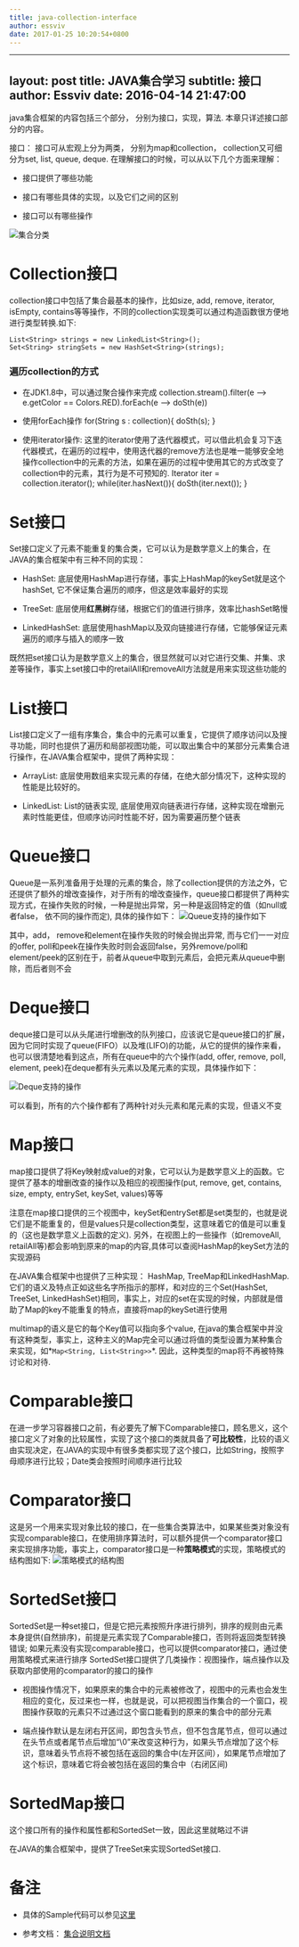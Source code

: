 ```yaml
---
title: java-collection-interface
author: essviv
date: 2017-01-25 10:20:54+0800
---
```


---
layout:     post
title:      JAVA集合学习
subtitle:   接口
author:     Essviv
date:       2016-04-14 21:47:00
---


java集合框架的内容包括三个部分， 分别为接口，实现，算法. 本章只详述接口部分的内容。

接口： 接口可从宏观上分为两类， 分别为map和collection， collection又可细分为set, list, queue, deque. 
在理解接口的时候，可以从以下几个方面来理解：

* 接口提供了哪些功能

* 接口有哪些具体的实现，以及它们之间的区别

* 接口可以有哪些操作

![集合分类](http://docs.oracle.com/javase/tutorial/figures/collections/colls-coreInterfaces.gif)

# Collection接口

collection接口中包括了集合最基本的操作，比如size, add, remove, iterator, isEmpty, contains等等操作，不同的collection实现类可以通过构造函数很方便地进行类型转换.如下: 

    List<String> strings = new LinkedList<String>();
    Set<String> stringSets = new HashSet<String>(strings);

### 遍历collection的方式

* 在JDK1.8中，可以通过聚合操作来完成
    collection.stream().filter(e --> e.getColor == Colors.RED).forEach(e --> doSth(e))
    
* 使用forEach操作
    for(String s : collection){
        doSth(s);
    }
    
* 使用iterator操作: 这里的iterator使用了迭代器模式，可以借此机会复习下迭代器模式，在遍历的过程中，使用迭代器的remove方法也是唯一能够安全地操作collection中的元素的方法，如果在遍历的过程中使用其它的方式改变了collection中的元素，其行为是不可预知的.
    Iterator iter = collection.iterator();
    while(iter.hasNext()){
        doSth(iter.next());
    }

# Set接口

Set接口定义了元素不能重复的集合类，它可以认为是数学意义上的集合，在JAVA的集合框架中有三种不同的实现：

* HashSet: 底层使用HashMap进行存储，事实上HashMap的keySet就是这个hashSet, 它不保证集合遍历的顺序，但这是效率最好的实现

* TreeSet: 底层使用**红黑树**存储，根据它们的值进行排序，效率比hashSet略慢

* LinkedHashSet: 底层使用hashMap以及双向链接进行存储，它能够保证元素遍历的顺序与插入的顺序一致

既然把set接口认为是数学意义上的集合，很显然就可以对它进行交集、并集、求差等操作，事实上set接口中的retailAll和removeAll方法就是用来实现这些功能的

# List接口

List接口定义了一组有序集合，集合中的元素可以重复，它提供了顺序访问以及搜寻功能，同时也提供了遍历和局部视图功能，可以取出集合中的某部分元素集合进行操作，在JAVA集合框架中，提供了两种实现：

* ArrayList: 底层使用数组来实现元素的存储，在绝大部分情况下，这种实现的性能是比较好的。

* LinkedList: List的链表实现, 底层使用双向链表进行存储，这种实现在增删元素时性能更佳，但顺序访问时性能不好，因为需要遍历整个链表

# Queue接口

Queue是一系列准备用于处理的元素的集合，除了collection提供的方法之外，它还提供了额外的增改查操作，对于所有的增改查操作，queue接口都提供了两种实现方式，在操作失败的时候，一种是抛出异常，另一种是返回特定的值（如null或者false， 依不同的操作而定), 具体的操作如下：
![Queue支持的操作如下](https://raw.githubusercontent.com/Essviv/images/master/queue-op.png)

其中，add， remove和element在操作失败的时候会抛出异常, 而与它们一一对应的offer, poll和peek在操作失败时则会返回false，另外remove/poll和element/peek的区别在于，前者从queue中取到元素后，会把元素从queue中删除，而后者则不会

# Deque接口

deque接口是可以从头尾进行增删改的队列接口，应该说它是queue接口的扩展，因为它同时实现了queue(FIFO）以及堆(LIFO)的功能，从它的提供的操作来看，也可以很清楚地看到这点，所有在queue中的六个操作(add, offer, remove, poll, element, peek)在deque都有头元素以及尾元素的实现，具体操作如下：

![Deque支持的操作](https://raw.githubusercontent.com/Essviv/images/master/deque-op.png)

可以看到，所有的六个操作都有了两种针对头元素和尾元素的实现，但语义不变

# Map接口

map接口提供了将Key映射成value的对象，它可以认为是数学意义上的函数。它提供了基本的增删改查的操作以及相应的视图操作(put, remove, get, contains, size, empty, entrySet, keySet, values)等等

注意在map接口提供的三个视图中，keySet和entrySet都是set类型的，也就是说它们是不能重复的，但是values只是collection类型，这意味着它的值是可以重复的（这也是数学意义上函数的定义). 另外，在视图上的一些操作（如removeAll, retailAll等)都会影响到原来的map的内容,具体可以查阅HashMap的keySet方法的实现源码

在JAVA集合框架中也提供了三种实现： HashMap, TreeMap和LinkedHashMap.它们的语义及特点正如这些名字所指示的那样，和对应的三个Set(HashSet, TreeSet, LinkedHashSet)相同，事实上，对应的set在实现的时候，内部就是借助了Map的key不能重复的特点，直接将map的keySet进行使用

multimap的语义是它的每个Key值可以指向多个value, 在java的集合框架中并没有这种类型，事实上，这种主义的Map完全可以通过将值的类型设置为某种集合来实现，如*`Map<String, List<String>>`*. 因此，这种类型的map将不再被特殊讨论和对待.

# Comparable接口

在进一步学习容器接口之前，有必要先了解下Comparable接口，顾名思义，这个接口定义了对象的比较属性，实现了这个接口的类就具备了**可比较性**，比较的语义由实现决定，在JAVA的实现中有很多类都实现了这个接口，比如String，按照字母顺序进行比较；Date类会按照时间顺序进行比较

# Comparator接口

这是另一个用来实现对象比较的接口，在一些集合类算法中，如果某些类对象没有实现comparable接口，在使用排序算法时，可以额外提供一个comparator接口来实现排序功能，事实上，comparator接口是一种**策略模式**的实现，策略模式的结构图如下: 
![策略模式的结构图](https://raw.githubusercontent.com/Essviv/images/master/strategy-pattern.png)

# SortedSet接口

SortedSet是一种set接口，但是它把元素按照升序进行排列，排序的规则由元素本身提供(自然排序)，前提是元素实现了Comparable接口，否则将返回类型转换错误; 如果元素没有实现comparable接口，也可以提供comparator接口，通过使用策略模式来进行排序
SortedSet接口提供了几类操作：视图操作，端点操作以及获取内部使用的comparator的接口的操作

* 视图操作情况下，如果原来的集合中的元素被修改了，视图中的元素也会发生相应的变化，反过来也一样，也就是说，可以把视图当作集合的一个窗口，视图操作获取的元素只不过通过这个窗口能看到的原来的集合中的部分元素

* 端点操作默认是左闭右开区间，即包含头节点，但不包含尾节点，但可以通过在头节点或者尾节点后增加“\0”来改变这种行为，如果头节点增加了这个标识，意味着头节点将不被包括在返回的集合中(左开区间），如果尾节点增加了这个标识，意味着它将会被包括在返回的集合中（右闭区间)

# SortedMap接口

这个接口所有的操作和属性都和SortedSet一致，因此这里就略过不讲

在JAVA的集合框架中，提供了TreeSet来实现SortedSet接口.

# 备注

* 具体的Sample代码可以参见[这里](https://github.com/Essviv/collections)

* 参考文档： [集合说明文档](http://docs.oracle.com/javase/tutorial/collections/interfaces/index.html)
